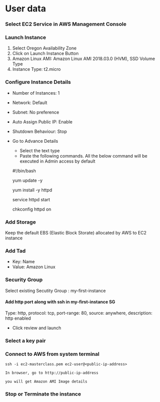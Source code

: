 # User data	

### Select EC2 Service in AWS Management Console

### Launch Instance
1. Select Oregon Availability Zone
2. Click on Launch Instance Button
3. Amazon Linux AMI: Amazon Linux AMI 2018.03.0 (HVM), SSD Volume Type
4. Instance Type: t2.micro 

### Configure Instance Details
* Number of Instances: 1
* Network: Default
* Subnet: No preference
* Auto Assign Public IP: Enable
* Shutdown Behaviour: Stop
* Go to Advance Details
	* Select the text type
	* Paste the following commands. All the below command will be executed in Admin access by default 
  
  	\#!/bin/bash
  
  	yum update -y
  
  	yum install -y httpd
  
  	service httpd start
  
  	chkconfig httpd on


### Add Storage
Keep the default EBS (Elastic Block Storate) allocated by AWS to EC2 instance

### Add Tad
* Key: Name
* Value: Amazon Linux

### Security Group
Select existing Secutity Group : my-first-instance

#### Add http port along with ssh in my-first-instance SG

Type: http, protocol: tcp, port-range: 80, source: anywhere, description: http enabled

* Click review and launch

### Select a key pair


### Connect to AWS from system terminal

	ssh -i ec2-masterclass.pem ec2-user@<public-ip-address>

	In browser, go to http://public-ip-address

	you will get Amazon AMI Image details


### Stop or Terminate the instance







